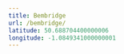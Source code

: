 ```yaml
---
title: Bembridge
url: /bembridge/
latitude: 50.688704400000006
longitude: -1.0849341000000001
---
```


